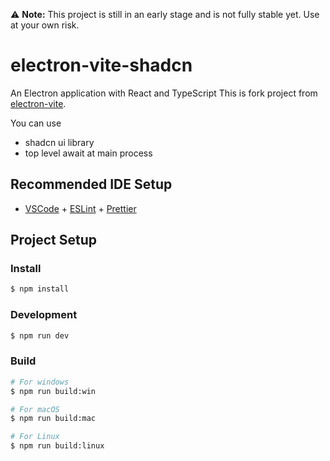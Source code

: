 ⚠️ **Note:** This project is still in an early stage and is not fully stable yet. Use at your own risk.

# electron-vite-shadcn

An Electron application with React and TypeScript
This is fork project from [electron-vite](https://github.com/alex8088/electron-vite).

You can use
- shadcn ui library
- top level await at main process

## Recommended IDE Setup

- [VSCode](https://code.visualstudio.com/) + [ESLint](https://marketplace.visualstudio.com/items?itemName=dbaeumer.vscode-eslint) + [Prettier](https://marketplace.visualstudio.com/items?itemName=esbenp.prettier-vscode)

## Project Setup

### Install

```bash
$ npm install
```

### Development

```bash
$ npm run dev
```

### Build

```bash
# For windows
$ npm run build:win

# For macOS
$ npm run build:mac

# For Linux
$ npm run build:linux
```
